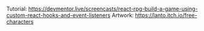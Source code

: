 Tutorial: https://devmentor.live/screencasts/react-rpg-build-a-game-using-custom-react-hooks-and-event-listeners
Artwork: https://lanto.itch.io/free-characters
